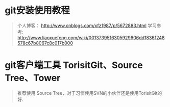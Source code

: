 # git安装使用教程
> 个人博客： http://www.cnblogs.com/xfz1987/p/5672883.html
> 学习参考: http://www.liaoxuefeng.com/wiki/0013739516305929606dd18361248578c67b8067c8c017b000

# git客户端工具 TorisitGit、Source Tree、Tower
> 推荐使用 Source Tree，对于习惯使用SVN的小伙伴还是使用TorisitGit的好.
